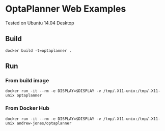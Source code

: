 # OptaPlanner Web Examples

Tested on Ubuntu 14.04 Desktop

## Build

`docker build -t=optaplanner .`

## Run

### From build image

`docker run -it --rm -e DISPLAY=$DISPLAY -v /tmp/.X11-unix:/tmp/.X11-unix optaplanner`

### From Docker Hub

`docker run -it --rm -e DISPLAY=$DISPLAY -v /tmp/.X11-unix:/tmp/.X11-unix andrew-jones/optaplanner`
